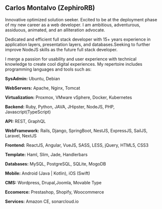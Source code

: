 ## Carlos Montalvo (ZephiroRB)

Innovative optimized solution seeker. Excited to be at the deployment phase of my new career as a web developer. I am ambitious, adventurous, assiduous, animated, and an alliteration advocate.

Dedicated and efficient full stack developer with 15+ years experience in application layers, presentation layers, and databases.Seeking to further improve NodeJS skills as the future full stack developer.

I merge a passion for usability and user experience with technical knowledge to create cool digital experiences. My repertoire includes programming languages and tools such as:

**SysAdmin:** Ubuntu, Debian

**WebServers:** Apache, Nginx, Tomcat

**Virtualization:** Proxmox, VMware vSphere, Docker, Kubernetes

**Backend:** Ruby, Python, JAVA, JHipster, NodeJS, PHP, Javascript(TypeScript)

**API:** REST, GraphQL

**WebFramework:** Rails, Django, SpringBoot, NestJS, ExpressJS, SailJS, Laravel, NextJS

**Frontend:** ReactJS, Angular, VueJS, SASS, LESS, jQuery, HTML5, CSS3

**Template:** Haml, Slim, Jade, Handlerbars

**Databases:** MySQL, PostgreSQL, SQLite, MogoDB

**Mobile:** Android (Java | Kotlin), iOS (Swift)

**CMS:** Wordpress, Drupal,Joomla, Movable Type

**Eccomerce:** Prestashop, Shopify, Woocommerce

**Services:** Amazon CE, sonarcloud.io

 
